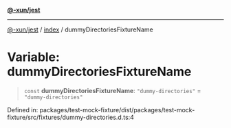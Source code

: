 [**@-xun/jest**](../../README.md)

***

[@-xun/jest](../../README.md) / [index](../README.md) / dummyDirectoriesFixtureName

# Variable: dummyDirectoriesFixtureName

> `const` **dummyDirectoriesFixtureName**: `"dummy-directories"` = `"dummy-directories"`

Defined in: packages/test-mock-fixture/dist/packages/test-mock-fixture/src/fixtures/dummy-directories.d.ts:4
